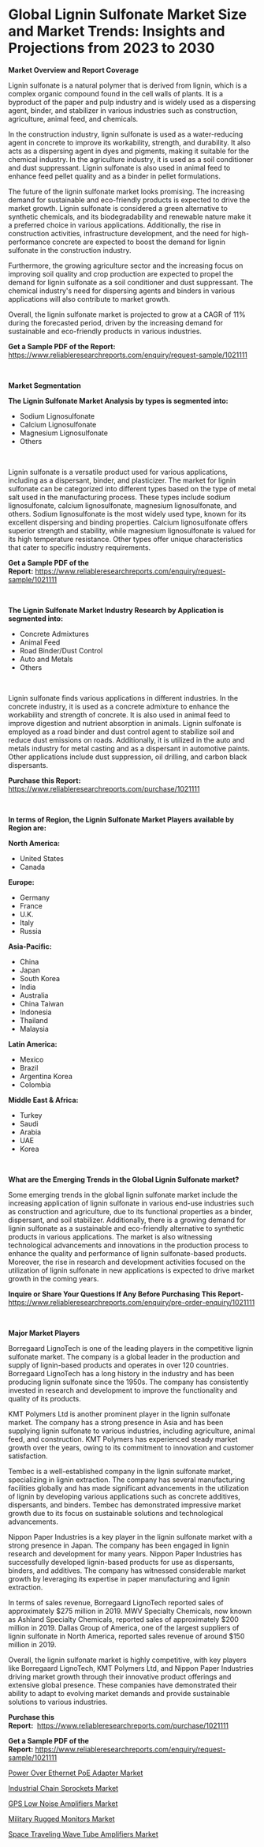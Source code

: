 <p><h1>Global Lignin Sulfonate Market Size and Market Trends: Insights and Projections from 2023 to 2030</h1></p><p><strong>Market Overview and Report Coverage</strong></p>
<p><p>Lignin sulfonate is a natural polymer that is derived from lignin, which is a complex organic compound found in the cell walls of plants. It is a byproduct of the paper and pulp industry and is widely used as a dispersing agent, binder, and stabilizer in various industries such as construction, agriculture, animal feed, and chemicals.</p><p>In the construction industry, lignin sulfonate is used as a water-reducing agent in concrete to improve its workability, strength, and durability. It also acts as a dispersing agent in dyes and pigments, making it suitable for the chemical industry. In the agriculture industry, it is used as a soil conditioner and dust suppressant. Lignin sulfonate is also used in animal feed to enhance feed pellet quality and as a binder in pellet formulations.</p><p>The future of the lignin sulfonate market looks promising. The increasing demand for sustainable and eco-friendly products is expected to drive the market growth. Lignin sulfonate is considered a green alternative to synthetic chemicals, and its biodegradability and renewable nature make it a preferred choice in various applications. Additionally, the rise in construction activities, infrastructure development, and the need for high-performance concrete are expected to boost the demand for lignin sulfonate in the construction industry.</p><p>Furthermore, the growing agriculture sector and the increasing focus on improving soil quality and crop production are expected to propel the demand for lignin sulfonate as a soil conditioner and dust suppressant. The chemical industry's need for dispersing agents and binders in various applications will also contribute to market growth.</p><p>Overall, the lignin sulfonate market is projected to grow at a CAGR of 11% during the forecasted period, driven by the increasing demand for sustainable and eco-friendly products in various industries.</p></p>
<p><strong>Get a Sample PDF of the Report:</strong> <a href="https://www.reliableresearchreports.com/enquiry/request-sample/1021111">https://www.reliableresearchreports.com/enquiry/request-sample/1021111</a></p>
<p>&nbsp;</p>
<p><strong>Market Segmentation</strong></p>
<p><strong>The Lignin Sulfonate Market Analysis by types is segmented into:</strong></p>
<p><ul><li>Sodium Lignosulfonate</li><li>Calcium Lignosulfonate</li><li>Magnesium Lignosulfonate</li><li>Others</li></ul></p>
<p>&nbsp;</p>
<p><p>Lignin sulfonate is a versatile product used for various applications, including as a dispersant, binder, and plasticizer. The market for lignin sulfonate can be categorized into different types based on the type of metal salt used in the manufacturing process. These types include sodium lignosulfonate, calcium lignosulfonate, magnesium lignosulfonate, and others. Sodium lignosulfonate is the most widely used type, known for its excellent dispersing and binding properties. Calcium lignosulfonate offers superior strength and stability, while magnesium lignosulfonate is valued for its high temperature resistance. Other types offer unique characteristics that cater to specific industry requirements.</p></p>
<p><strong>Get a Sample PDF of the Report:</strong>&nbsp;<a href="https://www.reliableresearchreports.com/enquiry/request-sample/1021111">https://www.reliableresearchreports.com/enquiry/request-sample/1021111</a></p>
<p>&nbsp;</p>
<p><strong>The Lignin Sulfonate Market Industry Research by Application is segmented into:</strong></p>
<p><ul><li>Concrete Admixtures</li><li>Animal Feed</li><li>Road Binder/Dust Control</li><li>Auto and Metals</li><li>Others</li></ul></p>
<p>&nbsp;</p>
<p><p>Lignin sulfonate finds various applications in different industries. In the concrete industry, it is used as a concrete admixture to enhance the workability and strength of concrete. It is also used in animal feed to improve digestion and nutrient absorption in animals. Lignin sulfonate is employed as a road binder and dust control agent to stabilize soil and reduce dust emissions on roads. Additionally, it is utilized in the auto and metals industry for metal casting and as a dispersant in automotive paints. Other applications include dust suppression, oil drilling, and carbon black dispersants.</p></p>
<p><strong>Purchase this Report:</strong>&nbsp; <a href="https://www.reliableresearchreports.com/purchase/1021111">https://www.reliableresearchreports.com/purchase/1021111</a></p>
<p>&nbsp;</p>
<p><strong>In terms of Region, the Lignin Sulfonate Market Players available by Region are:</strong></p>
<p>
    <p> <strong> North America: </strong>
        <ul>
            <li>United States</li>
            <li>Canada</li>
        </ul>
        </p> 
    <p> <strong> Europe: </strong>
        <ul>
            <li>Germany</li>
            <li>France</li>
            <li>U.K.</li>
            <li>Italy</li>
            <li>Russia</li>
        </ul>
        </p> 
    <p> <strong> Asia-Pacific: </strong>
        <ul>
            <li>China</li>
            <li>Japan</li>
            <li>South Korea</li>
            <li>India</li>
            <li>Australia</li>
            <li>China Taiwan</li>
            <li>Indonesia</li>
            <li>Thailand</li>
            <li>Malaysia</li>
        </ul>
        </p> 
    <p> <strong> Latin America: </strong>
        <ul>
            <li>Mexico</li>
            <li>Brazil</li>
            <li>Argentina Korea</li>
            <li>Colombia</li>
        </ul>
        </p> 
    <p> <strong> Middle East & Africa: </strong>
        <ul>
            <li>Turkey</li>
            <li>Saudi</li>
            <li>Arabia</li>
            <li>UAE</li>
            <li>Korea</li>
        </ul>
    </p>
    </p>
<p>&nbsp;</p>
<p><strong>What are the Emerging Trends in the Global Lignin Sulfonate market?</strong></p>
<p><p>Some emerging trends in the global lignin sulfonate market include the increasing application of lignin sulfonate in various end-use industries such as construction and agriculture, due to its functional properties as a binder, dispersant, and soil stabilizer. Additionally, there is a growing demand for lignin sulfonate as a sustainable and eco-friendly alternative to synthetic products in various applications. The market is also witnessing technological advancements and innovations in the production process to enhance the quality and performance of lignin sulfonate-based products. Moreover, the rise in research and development activities focused on the utilization of lignin sulfonate in new applications is expected to drive market growth in the coming years.</p></p>
<p><strong>Inquire or Share Your Questions If Any Before Purchasing This Report</strong>- <a href="https://www.reliableresearchreports.com/enquiry/pre-order-enquiry/1021111">https://www.reliableresearchreports.com/enquiry/pre-order-enquiry/1021111</a></p>
<p>&nbsp;</p>
<p><strong>Major Market Players</strong></p>
<p><p>Borregaard LignoTech is one of the leading players in the competitive lignin sulfonate market. The company is a global leader in the production and supply of lignin-based products and operates in over 120 countries. Borregaard LignoTech has a long history in the industry and has been producing lignin sulfonate since the 1950s. The company has consistently invested in research and development to improve the functionality and quality of its products.</p><p>KMT Polymers Ltd is another prominent player in the lignin sulfonate market. The company has a strong presence in Asia and has been supplying lignin sulfonate to various industries, including agriculture, animal feed, and construction. KMT Polymers has experienced steady market growth over the years, owing to its commitment to innovation and customer satisfaction.</p><p>Tembec is a well-established company in the lignin sulfonate market, specializing in lignin extraction. The company has several manufacturing facilities globally and has made significant advancements in the utilization of lignin by developing various applications such as concrete additives, dispersants, and binders. Tembec has demonstrated impressive market growth due to its focus on sustainable solutions and technological advancements.</p><p>Nippon Paper Industries is a key player in the lignin sulfonate market with a strong presence in Japan. The company has been engaged in lignin research and development for many years. Nippon Paper Industries has successfully developed lignin-based products for use as dispersants, binders, and additives. The company has witnessed considerable market growth by leveraging its expertise in paper manufacturing and lignin extraction.</p><p>In terms of sales revenue, Borregaard LignoTech reported sales of approximately $275 million in 2019. MWV Specialty Chemicals, now known as Ashland Specialty Chemicals, reported sales of approximately $200 million in 2019. Dallas Group of America, one of the largest suppliers of lignin sulfonate in North America, reported sales revenue of around $150 million in 2019.</p><p>Overall, the lignin sulfonate market is highly competitive, with key players like Borregaard LignoTech, KMT Polymers Ltd, and Nippon Paper Industries driving market growth through their innovative product offerings and extensive global presence. These companies have demonstrated their ability to adapt to evolving market demands and provide sustainable solutions to various industries.</p></p>
<p><strong>Purchase this Report:</strong>&nbsp;&nbsp;<a href="https://www.reliableresearchreports.com/purchase/1021111">https://www.reliableresearchreports.com/purchase/1021111</a></p>
<p></p>
<p><strong>Get a Sample PDF of the Report:</strong>&nbsp;<a href="https://www.reliableresearchreports.com/enquiry/request-sample/1021111">https://www.reliableresearchreports.com/enquiry/request-sample/1021111</a></p>
<p><p><a href="https://www.linkedin.com/pulse/power-over-ethernet-poe-adapter-market-insights-players-49nje/">Power Over Ethernet PoE Adapter Market</a></p><p><a href="https://medium.com/@donaldortega4f/industrial-chain-sprockets-market-trends-forecast-and-competitive-analysis-to-2030-b9019e0c1463">Industrial Chain Sprockets Market</a></p><p><a href="https://www.linkedin.com/pulse/gps-low-noise-amplifiers-market-size-share-global-analysis-bmcge/">GPS Low Noise Amplifiers Market</a></p><p><a href="https://medium.com/@walterstanley64/military-rugged-monitors-nbsp-market-focuses-on-market-share-size-and-projected-forecast-till-2030-1cc388b84372">Military Rugged Monitors Market</a></p><p><a href="https://www.linkedin.com/pulse/space-traveling-wave-tube-amplifiers-market-research-report-xsnne/">Space Traveling Wave Tube Amplifiers Market</a></p></p>